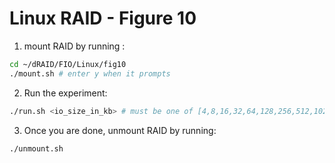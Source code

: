 # Linux RAID - Figure 10


1. mount RAID by running :
```Bash
cd ~/dRAID/FIO/Linux/fig10
./mount.sh # enter y when it prompts
```

2. Run the experiment:
```Bash
./run.sh <io_size_in_kb> # must be one of [4,8,16,32,64,128,256,512,1024,2048,3584]
```

3. Once you are done, unmount RAID by running:
```Bash
./unmount.sh
```